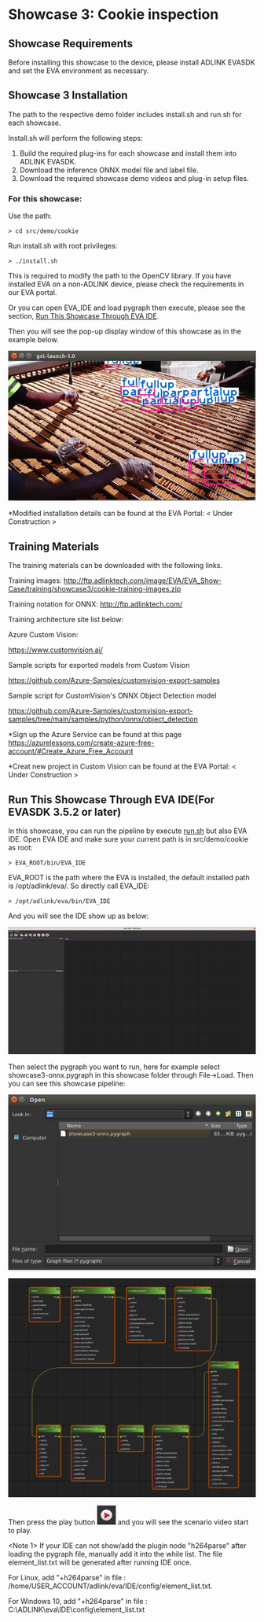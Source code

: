 # Showcase 3: Cookie inspection

## Showcase Requirements

Before installing this showcase to the device, please install ADLINK EVASDK and set the EVA environment as necessary.

## Showcase 3 Installation

The path to the respective demo folder includes install.sh and run.sh for each showcase.

Install.sh will perform the following steps:

1. Build the required plug-ins for each showcase and install them into ADLINK EVASDK.
2. Download the inference ONNX model file and label file.
3. Download the required showcase demo videos and plug-in setup files.

### For this showcase: 

Use the path:

```
> cd src/demo/cookie
```


Run install.sh with root privileges:

```
> ./install.sh
```


This is required to modify the path to the OpenCV library. If you have installed EVA on a non-ADLINK device, please check the requirements in our EVA portal.





Or you can open EVA_IDE and load pygraph then execute, please see the section, [Run This Showcase Through EVA IDE](#Run-This-Showcase-Through-EVA-IDE).

Then you will see the pop-up display window of this showcase as in the example below.

![image-showcase3](../../../figures/image-showcase3.png)

*Modified installation details can be found at the EVA Portal: < Under Construction >

## Training Materials

The training materials can be downloaded with the following links.

Training images: http://ftp.adlinktech.com/image/EVA/EVA_Show-Case/training/showcase3/cookie-training-images.zip 

Training notation for ONNX: http://ftp.adlinktech.com/

Training architecture site list below: 

Azure Custom Vision: 

https://www.customvision.ai/

Sample scripts for exported models from Custom Vision

https://github.com/Azure-Samples/customvision-export-samples

Sample script for CustomVision's ONNX Object Detection model

https://github.com/Azure-Samples/customvision-export-samples/tree/main/samples/python/onnx/object_detection

*Sign up the Azure Service can be found at this page 
https://azurelessons.com/create-azure-free-account/#Create_Azure_Free_Account

*Creat new project in Custom Vision can be found at the EVA Portal: < Under Construction >


## Run This Showcase Through EVA IDE(For EVASDK 3.5.2 or later)

In this showcase, you can run the pipeline by execute <a href="#runsh">run.sh</a> but also EVA IDE. Open EVA IDE and make sure your current path is in src/demo/cookie as root:

```
> EVA_ROOT/bin/EVA_IDE
```

EVA_ROOT is the path where the EVA is installed, the default installed path is /opt/adlink/eva/. So directly call EVA_IDE:

```
> /opt/adlink/eva/bin/EVA_IDE
```

And you will see the IDE show up as below:

![EVAIDE](../../../figures/EVAIDE.png)

Then select the pygraph you want to run, here for example select showcase3-onnx.pygraph in this showcase folder through File->Load. Then you can see this showcase pipeline:

![showcase3-file-load](../../../figures/showcase3-file-load.png)

![showcase3-pipeline](../../../figures/showcase3-pipeline.png)

Then press the play button ![play-button](../../../figures/play-button.png) and you will see the scenario video start to play.

<a id="note1"></a>

<Note 1> If your IDE can not show/add the plugin node "h264parse" after loading the pygraph file, manually add it into the while list. The file element_list.txt will be generated after running IDE once. 

For Linux, add "+h264parse" in file : /home/USER_ACCOUNT/adlink/eva/IDE/config/element_list.txt. 

For Windows 10, add "+h264parse" in file : C:\ADLINK\eva\IDE\config\element_list.txt
